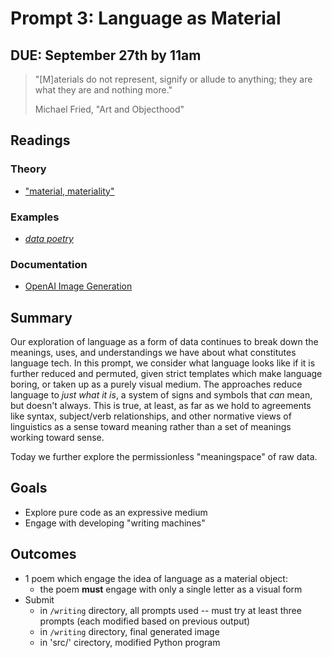 # Prompt 3: Language as Material

## DUE: September 27th by 11am

> "[M]aterials do not represent, signify or allude to anything; they are what they are and nothing more."
>
> Michael Fried, "Art and Objecthood"

## Readings

### Theory

* ["material, materiality"](https://csmt.uchicago.edu/glossary2004/material.htm#_ftnref10)

### Examples

* [_data poetry_](https://drive.google.com/file/d/1_w-QPn5pkF-_XFMOnQHmPt6ontv4dulp/view?usp=sharing)

### Documentation

* [OpenAI Image Generation](https://platform.openai.com/docs/guides/images/image-generation)

## Summary

Our exploration of language as a form of data continues to break down the meanings, uses, and understandings we have about what constitutes language tech. In this prompt, we consider what language looks like if it is further reduced and permuted, given strict templates which make language boring, or taken up as a purely visual medium. The approaches reduce language to _just what it is_, a system of signs and symbols that _can_ mean, but doesn't always. This is true, at least, as far as we hold to agreements like syntax, subject/verb relationships, and other normative views of linguistics as a sense toward meaning rather than a set of meanings working toward sense.

Today we further explore the permissionless "meaningspace" of raw data.

## Goals

* Explore pure code as an expressive medium
* Engage with developing "writing machines"

## Outcomes

* 1 poem which engage the idea of language as a material object:
  * the poem **must** engage with only a single letter as a visual form
* Submit 
  * in `/writing` directory, all prompts used -- must try at least three prompts (each modified based on previous output)
  * in `/writing` directory, final generated image
  * in 'src/' cirectory, modified Python program
  
